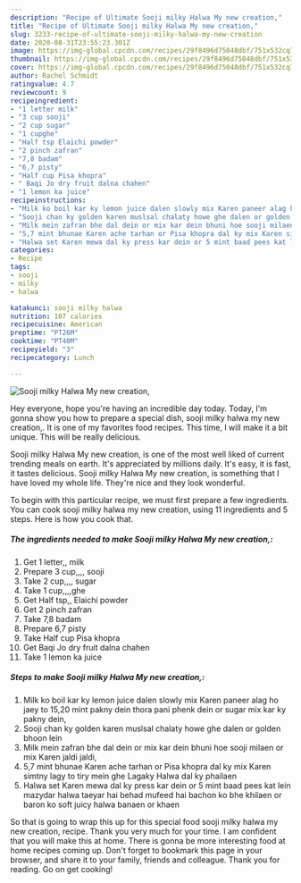 ```yaml
---
description: "Recipe of Ultimate Sooji milky Halwa My new creation,"
title: "Recipe of Ultimate Sooji milky Halwa My new creation,"
slug: 3233-recipe-of-ultimate-sooji-milky-halwa-my-new-creation
date: 2020-08-31T23:55:23.301Z
image: https://img-global.cpcdn.com/recipes/29f8496d75048dbf/751x532cq70/sooji-milky-halwa-my-new-creation-recipe-main-photo.jpg
thumbnail: https://img-global.cpcdn.com/recipes/29f8496d75048dbf/751x532cq70/sooji-milky-halwa-my-new-creation-recipe-main-photo.jpg
cover: https://img-global.cpcdn.com/recipes/29f8496d75048dbf/751x532cq70/sooji-milky-halwa-my-new-creation-recipe-main-photo.jpg
author: Rachel Schmidt
ratingvalue: 4.7
reviewcount: 9
recipeingredient:
- "1 letter milk"
- "3 cup sooji"
- "2 cup sugar"
- "1 cupghe"
- "Half tsp Elaichi powder"
- "2 pinch zafran"
- "7,8 badam"
- "6,7 pisty"
- "Half cup Pisa khopra"
- " Baqi Jo dry fruit dalna chahen"
- "1 lemon ka juice"
recipeinstructions:
- "Milk ko boil kar ky lemon juice dalen slowly mix Karen paneer alag ho jaey to 15,20 mint pakny dein thora pani phenk dein or sugar mix kar ky pakny dein,"
- "Sooji chan ky golden karen muslsal chalaty howe ghe dalen or golden bhoon lein"
- "Milk mein zafran bhe dal dein or mix kar dein bhuni hoe sooji milaen or mix Karen jaldi jaldi,"
- "5,7 mint bhunae Karen ache tarhan or Pisa khopra dal ky mix Karen simtny lagy to tiry mein ghe Lagaky Halwa dal ky phailaen"
- "Halwa set Karen mewa dal ky press kar dein or 5 mint baad pees kat lein mazydar halwa taeyar hai behad mufeed hai bachon ko bhe khilaen or baron ko soft juicy halwa banaen or khaen"
categories:
- Recipe
tags:
- sooji
- milky
- halwa

katakunci: sooji milky halwa 
nutrition: 107 calories
recipecuisine: American
preptime: "PT26M"
cooktime: "PT40M"
recipeyield: "3"
recipecategory: Lunch

---
```



![Sooji milky Halwa My new creation,](https://img-global.cpcdn.com/recipes/29f8496d75048dbf/751x532cq70/sooji-milky-halwa-my-new-creation-recipe-main-photo.jpg)

Hey everyone, hope you're having an incredible day today. Today, I'm gonna show you how to prepare a special dish, sooji milky halwa my new creation,. It is one of my favorites food recipes. This time, I will make it a bit unique. This will be really delicious.



Sooji milky Halwa My new creation, is one of the most well liked of current trending meals on earth. It's appreciated by millions daily. It's easy, it is fast, it tastes delicious. Sooji milky Halwa My new creation, is something that I have loved my whole life. They're nice and they look wonderful.


To begin with this particular recipe, we must first prepare a few ingredients. You can cook sooji milky halwa my new creation, using 11 ingredients and 5 steps. Here is how you cook that.

<!--inarticleads1-->

##### The ingredients needed to make Sooji milky Halwa My new creation,:

1. Get 1 letter,, milk
1. Prepare 3 cup,,,, sooji
1. Take 2 cup,,,, sugar
1. Take 1 cup,,,,ghe
1. Get Half tsp,, Elaichi powder
1. Get 2 pinch zafran
1. Take 7,8 badam
1. Prepare 6,7 pisty
1. Take Half cup Pisa khopra
1. Get  Baqi Jo dry fruit dalna chahen
1. Take 1 lemon ka juice




<!--inarticleads2-->

##### Steps to make Sooji milky Halwa My new creation,:

1. Milk ko boil kar ky lemon juice dalen slowly mix Karen paneer alag ho jaey to 15,20 mint pakny dein thora pani phenk dein or sugar mix kar ky pakny dein,
1. Sooji chan ky golden karen muslsal chalaty howe ghe dalen or golden bhoon lein
1. Milk mein zafran bhe dal dein or mix kar dein bhuni hoe sooji milaen or mix Karen jaldi jaldi,
1. 5,7 mint bhunae Karen ache tarhan or Pisa khopra dal ky mix Karen simtny lagy to tiry mein ghe Lagaky Halwa dal ky phailaen
1. Halwa set Karen mewa dal ky press kar dein or 5 mint baad pees kat lein mazydar halwa taeyar hai behad mufeed hai bachon ko bhe khilaen or baron ko soft juicy halwa banaen or khaen




So that is going to wrap this up for this special food sooji milky halwa my new creation, recipe. Thank you very much for your time. I am confident that you will make this at home. There is gonna be more interesting food at home recipes coming up. Don't forget to bookmark this page in your browser, and share it to your family, friends and colleague. Thank you for reading. Go on get cooking!
